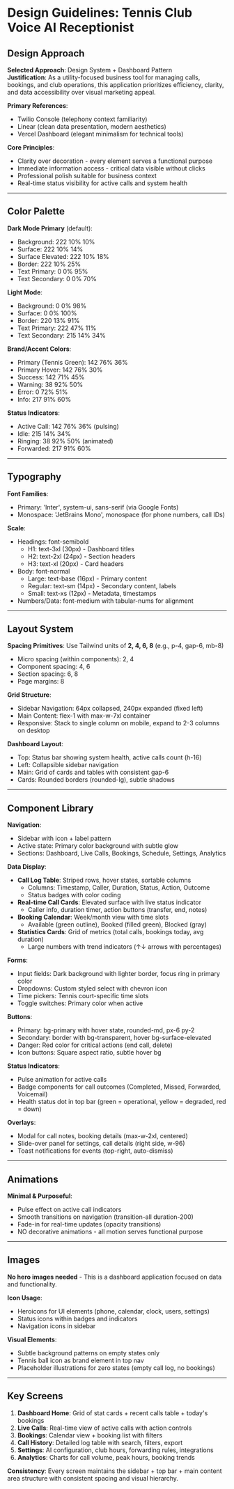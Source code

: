# Design Guidelines: Tennis Club Voice AI Receptionist

## Design Approach

**Selected Approach**: Design System + Dashboard Pattern  
**Justification**: As a utility-focused business tool for managing calls, bookings, and club operations, this application prioritizes efficiency, clarity, and data accessibility over visual marketing appeal.

**Primary References**: 
- Twilio Console (telephony context familiarity)
- Linear (clean data presentation, modern aesthetics)
- Vercel Dashboard (elegant minimalism for technical tools)

**Core Principles**:
- Clarity over decoration - every element serves a functional purpose
- Immediate information access - critical data visible without clicks
- Professional polish suitable for business context
- Real-time status visibility for active calls and system health

---

## Color Palette

**Dark Mode Primary** (default):
- Background: 222 10% 10%
- Surface: 222 10% 14%
- Surface Elevated: 222 10% 18%
- Border: 222 10% 25%
- Text Primary: 0 0% 95%
- Text Secondary: 0 0% 70%

**Light Mode**:
- Background: 0 0% 98%
- Surface: 0 0% 100%
- Border: 220 13% 91%
- Text Primary: 222 47% 11%
- Text Secondary: 215 14% 34%

**Brand/Accent Colors**:
- Primary (Tennis Green): 142 76% 36%
- Primary Hover: 142 76% 30%
- Success: 142 71% 45%
- Warning: 38 92% 50%
- Error: 0 72% 51%
- Info: 217 91% 60%

**Status Indicators**:
- Active Call: 142 76% 36% (pulsing)
- Idle: 215 14% 34%
- Ringing: 38 92% 50% (animated)
- Forwarded: 217 91% 60%

---

## Typography

**Font Families**:
- Primary: 'Inter', system-ui, sans-serif (via Google Fonts)
- Monospace: 'JetBrains Mono', monospace (for phone numbers, call IDs)

**Scale**:
- Headings: font-semibold
  - H1: text-3xl (30px) - Dashboard titles
  - H2: text-2xl (24px) - Section headers
  - H3: text-xl (20px) - Card headers
- Body: font-normal
  - Large: text-base (16px) - Primary content
  - Regular: text-sm (14px) - Secondary content, labels
  - Small: text-xs (12px) - Metadata, timestamps
- Numbers/Data: font-medium with tabular-nums for alignment

---

## Layout System

**Spacing Primitives**: Use Tailwind units of **2, 4, 6, 8** (e.g., p-4, gap-6, mb-8)
- Micro spacing (within components): 2, 4
- Component spacing: 4, 6
- Section spacing: 6, 8
- Page margins: 8

**Grid Structure**:
- Sidebar Navigation: 64px collapsed, 240px expanded (fixed left)
- Main Content: flex-1 with max-w-7xl container
- Responsive: Stack to single column on mobile, expand to 2-3 columns on desktop

**Dashboard Layout**:
- Top: Status bar showing system health, active calls count (h-16)
- Left: Collapsible sidebar navigation
- Main: Grid of cards and tables with consistent gap-6
- Cards: Rounded borders (rounded-lg), subtle shadows

---

## Component Library

**Navigation**:
- Sidebar with icon + label pattern
- Active state: Primary color background with subtle glow
- Sections: Dashboard, Live Calls, Bookings, Schedule, Settings, Analytics

**Data Display**:
- **Call Log Table**: Striped rows, hover states, sortable columns
  - Columns: Timestamp, Caller, Duration, Status, Action, Outcome
  - Status badges with color coding
- **Real-time Call Cards**: Elevated surface with live status indicator
  - Caller info, duration timer, action buttons (transfer, end, notes)
- **Booking Calendar**: Week/month view with time slots
  - Available (green outline), Booked (filled green), Blocked (gray)
- **Statistics Cards**: Grid of metrics (total calls, bookings today, avg duration)
  - Large numbers with trend indicators (↑↓ arrows with percentages)

**Forms**:
- Input fields: Dark background with lighter border, focus ring in primary color
- Dropdowns: Custom styled select with chevron icon
- Time pickers: Tennis court-specific time slots
- Toggle switches: Primary color when active

**Buttons**:
- Primary: bg-primary with hover state, rounded-md, px-6 py-2
- Secondary: border with bg-transparent, hover bg-surface-elevated
- Danger: Red color for critical actions (end call, delete)
- Icon buttons: Square aspect ratio, subtle hover bg

**Status Indicators**:
- Pulse animation for active calls
- Badge components for call outcomes (Completed, Missed, Forwarded, Voicemail)
- Health status dot in top bar (green = operational, yellow = degraded, red = down)

**Overlays**:
- Modal for call notes, booking details (max-w-2xl, centered)
- Slide-over panel for settings, call details (right side, w-96)
- Toast notifications for events (top-right, auto-dismiss)

---

## Animations

**Minimal & Purposeful**:
- Pulse effect on active call indicators
- Smooth transitions on navigation (transition-all duration-200)
- Fade-in for real-time updates (opacity transitions)
- NO decorative animations - all motion serves functional purpose

---

## Images

**No hero images needed** - This is a dashboard application focused on data and functionality.

**Icon Usage**:
- Heroicons for UI elements (phone, calendar, clock, users, settings)
- Status icons within badges and indicators
- Navigation icons in sidebar

**Visual Elements**:
- Subtle background patterns on empty states only
- Tennis ball icon as brand element in top nav
- Placeholder illustrations for zero states (empty call log, no bookings)

---

## Key Screens

1. **Dashboard Home**: Grid of stat cards + recent calls table + today's bookings
2. **Live Calls**: Real-time view of active calls with action controls
3. **Bookings**: Calendar view + booking list with filters
4. **Call History**: Detailed log table with search, filters, export
5. **Settings**: AI configuration, club hours, forwarding rules, integrations
6. **Analytics**: Charts for call volume, peak hours, booking trends

**Consistency**: Every screen maintains the sidebar + top bar + main content area structure with consistent spacing and visual hierarchy.